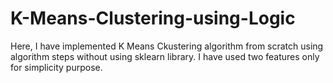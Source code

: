 # K-Means-Clustering-using-Logic
Here, I have implemented K Means Ckustering algorithm from scratch using algorithm steps without using sklearn library.
I have used two features only for simplicity purpose.
